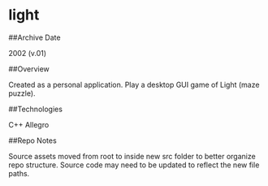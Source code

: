 light
=====

##Archive Date

2002 (v.01)

##Overview

Created as a personal application. Play a desktop GUI game of Light (maze puzzle).

##Technologies

C++
Allegro

##Repo Notes

Source assets moved from root to inside new src folder to better organize repo structure. Source code may need to be updated to reflect the new file paths.